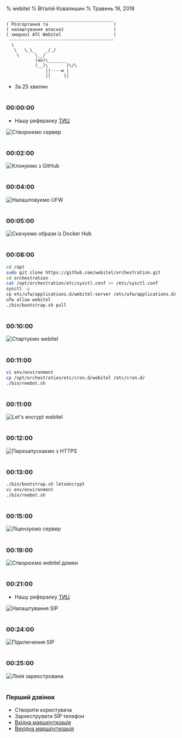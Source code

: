 % webitel
% Віталій Ковалишин
% Травень 19, 2018


~~~~~~~~~~~~~~~~~~~~~~~~~~~~~~~~~~~~~~~~~~ {.textinfo}
 ________________________________________
( Розгортання та                         )
( налаштування власної                   )
( хмарної АТС Webitel                    )
 ----------------------------------------
  \
   \   \_\_    _/_/
    \      \__/
           (oo)\_______
           (__)\       )\/\
               ||----w |
               ||     ||
~~~~~~~~~~~~~~~~~~~~~~~~~~~~~~~~~~~~~~~~~~~~

- За 25 хвилин

#
### 00:00:00 
 - Нашу рефералку [ТИЦ](https://m.do.co/c/e56e7c26e8f3)

![Створюємо сервер](res/do-create.gif)

#
### 00:02:00 
![Клонуємо з GitHub](res/git-clone.gif)

#
### 00:04:00 
![Налаштовуємо UFW](res/ufw.gif)

#
### 00:05:00 
![Скачуємо образи із Docker Hub](res/images.gif)

#
### 00:08:00

~~~~~~~~~~~~~~~~~~~~~~~~~~~~~~~~~~~~~~~~~~ {.bash .numberLines}
cd /opt
sudo git clone https://github.com/webitel/orchestration.git
cd orchestration
cat /opt/orchestration/etc/sysctl.conf >> /etc/sysctl.conf
sysctl -p
cp etc/ufw/applications.d/webitel-server /etc/ufw/applications.d/
ufw allow webitel
./bin/bootstrap.sh pull
~~~~~~~~~~~~~~~~~~~~~~~~~~~~~~~~~~~~~~~~~~~~

#
### 00:10:00 
![Стартуємо webitel](res/up.gif)

#
### 00:11:00
~~~~~~~~~~~~~~~~~~~~~~~~~~~~~~~~~~~~~~~~~~ {.bash .numberLines}
vi env/environment
cp /opt/orchestration/etc/cron.d/webitel /etc/cron.d/
./bin/reebot.sh
~~~~~~~~~~~~~~~~~~~~~~~~~~~~~~~~~~~~~~~~~~~~

#
### 00:11:00 
![Let's encrypt webitel](res/letsencrypt.gif)

#
### 00:12:00 
![Перезапускаємо з HTTPS](res/reboot.gif)

#
### 00:13:00
~~~~~~~~~~~~~~~~~~~~~~~~~~~~~~~~~~~~~~~~~~ {.bash .numberLines}
./bin/bootstrap.sh letsencrypt
vi env/environment
./bin/reebot.sh
~~~~~~~~~~~~~~~~~~~~~~~~~~~~~~~~~~~~~~~~~~~~

#
### 00:15:00 
![Ліцензуємо сервер](res/lic.gif)

#
### 00:19:00 
![Створюємо webitel домен](res/domain.png)

#
### 00:21:00 
 - Нашу рефералку [ТИЦ](https://zadarma.com/?ref=0c6f2237dab98e500eeb8fb8a1d63d80)

![Налаштування SIP](res/zadarma.png)

#
### 00:24:00 

![Підключення SIP](res/gw.png)

#
### 00:25:00 

![Лінія зареєстрована](res/gw-up.png)

#
### Перший дзвінок

- Створити користувача
- Зареєструвати SIP телефон
- [Вхідна маршрутизація](json/in.json)
- [Вихідна маршрутизація](json/out.json)

